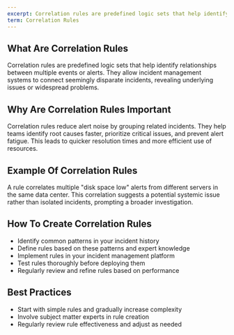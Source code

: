```yaml
---
excerpt: Correlation rules are predefined logic sets that help identify relationships between multiple events or alerts.
term: Correlation Rules
---
```

## What Are Correlation Rules

Correlation rules are predefined logic sets that help identify relationships between multiple events or alerts. They allow incident management systems to connect seemingly disparate incidents, revealing underlying issues or widespread problems.

## Why Are Correlation Rules Important

Correlation rules reduce alert noise by grouping related incidents. They help teams identify root causes faster, prioritize critical issues, and prevent alert fatigue. This leads to quicker resolution times and more efficient use of resources.

## Example Of Correlation Rules

A rule correlates multiple "disk space low" alerts from different servers in the same data center. This correlation suggests a potential systemic issue rather than isolated incidents, prompting a broader investigation.

## How To Create Correlation Rules

- Identify common patterns in your incident history
- Define rules based on these patterns and expert knowledge
- Implement rules in your incident management platform
- Test rules thoroughly before deploying them
- Regularly review and refine rules based on performance

## Best Practices

- Start with simple rules and gradually increase complexity
- Involve subject matter experts in rule creation
- Regularly review rule effectiveness and adjust as needed